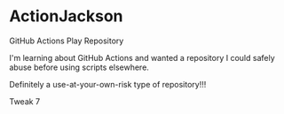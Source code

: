 # ActionJackson
GitHub Actions Play Repository

I'm learning about GitHub Actions and wanted a repository I could safely abuse before using scripts elsewhere.

Definitely a use-at-your-own-risk type of repository!!!

Tweak 7
